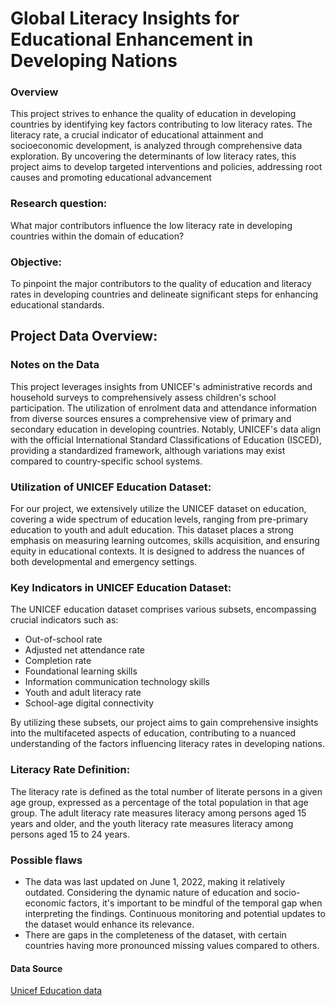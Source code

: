 # Global Literacy Insights for Educational Enhancement in Developing Nations
### Overview

This project strives to enhance the quality of education in developing countries by identifying key factors contributing to low literacy rates. The literacy rate, a crucial indicator of educational attainment and socioeconomic development, is analyzed through comprehensive data exploration. By uncovering the determinants of low literacy rates, this project aims to develop targeted interventions and policies, addressing root causes and promoting educational advancement
### Research question:

What major contributors influence the low literacy rate in developing countries within the domain of education?

### Objective:

To pinpoint the major contributors to the quality of education and literacy rates in developing countries and delineate significant steps for enhancing educational standards.


## Project Data Overview:

### Notes on the Data

This project leverages insights from  UNICEF's administrative records and household surveys to comprehensively assess children's school participation. The utilization of enrolment data and attendance information from diverse sources ensures a comprehensive view of primary and secondary education in developing countries. Notably, UNICEF's data align with the official International Standard Classifications of Education (ISCED), providing a standardized framework, although variations may exist compared to country-specific school systems.

### Utilization of UNICEF Education Dataset:
For our project, we extensively utilize the UNICEF dataset on education, covering a wide spectrum of education levels, ranging from pre-primary education to youth and adult education. This dataset places a strong emphasis on measuring learning outcomes, skills acquisition, and ensuring equity in educational contexts. It is designed to address the nuances of both developmental and emergency settings.

### Key Indicators in UNICEF Education Dataset:
The UNICEF education dataset comprises various subsets, encompassing crucial indicators such as:
- Out-of-school rate
- Adjusted net attendance rate
- Completion rate
- Foundational learning skills
- Information communication technology skills
- Youth and adult literacy rate
- School-age digital connectivity

By utilizing these subsets, our project aims to gain comprehensive insights into the multifaceted aspects of education, contributing to a nuanced understanding of the factors influencing literacy rates in developing nations.

### Literacy Rate Definition:
The literacy rate is defined as the total number of literate persons in a given age group, expressed as a percentage of the total population in that age group. The adult literacy rate measures literacy among persons aged 15 years and older, and the youth literacy rate measures literacy among persons aged 15 to 24 years.

### Possible flaws

<ul>
<li>The data was last updated on June 1, 2022, making it relatively outdated. Considering the dynamic nature of education and socio-economic factors, it's important to be mindful of the temporal gap when interpreting the findings. Continuous monitoring and potential updates to the dataset would enhance its relevance.</li>
<li>There are gaps in the completeness of the dataset, with certain countries having more pronounced missing values compared to others.</li>      
</ul>

#### Data Source

<a href="https://data.unicef.org/topic/education/overview/" target="_blank">Unicef Education data</a>
